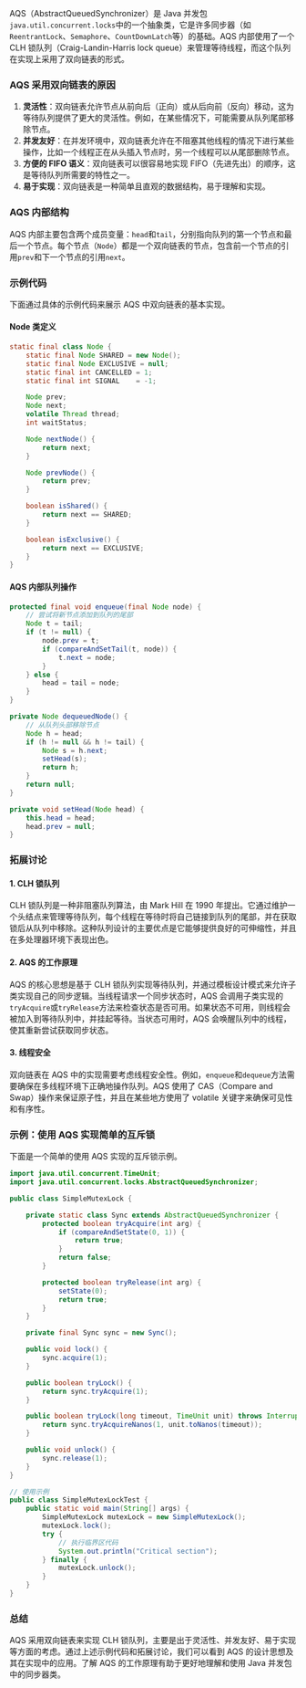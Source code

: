 AQS（AbstractQueuedSynchronizer）是 Java 并发包`java.util.concurrent.locks`中的一个抽象类，它是许多同步器（如`ReentrantLock`、`Semaphore`、`CountDownLatch`等）的基础。AQS 内部使用了一个 CLH 锁队列（Craig-Landin-Harris lock queue）来管理等待线程，而这个队列在实现上采用了双向链表的形式。

### AQS 采用双向链表的原因

1. **灵活性**：双向链表允许节点从前向后（正向）或从后向前（反向）移动，这为等待队列提供了更大的灵活性。例如，在某些情况下，可能需要从队列尾部移除节点。
2. **并发友好**：在并发环境中，双向链表允许在不阻塞其他线程的情况下进行某些操作，比如一个线程正在从头插入节点时，另一个线程可以从尾部删除节点。
3. **方便的 FIFO 语义**：双向链表可以很容易地实现 FIFO（先进先出）的顺序，这是等待队列所需要的特性之一。
4. **易于实现**：双向链表是一种简单且直观的数据结构，易于理解和实现。

### AQS 内部结构

AQS 内部主要包含两个成员变量：`head`和`tail`，分别指向队列的第一个节点和最后一个节点。每个节点（`Node`）都是一个双向链表的节点，包含前一个节点的引用`prev`和下一个节点的引用`next`。

### 示例代码

下面通过具体的示例代码来展示 AQS 中双向链表的基本实现。

#### Node 类定义

```java
static final class Node {
    static final Node SHARED = new Node();
    static final Node EXCLUSIVE = null;
    static final int CANCELLED = 1;
    static final int SIGNAL    = -1;

    Node prev;
    Node next;
    volatile Thread thread;
    int waitStatus;

    Node nextNode() {
        return next;
    }

    Node prevNode() {
        return prev;
    }

    boolean isShared() {
        return next == SHARED;
    }

    boolean isExclusive() {
        return next == EXCLUSIVE;
    }
}
```

#### AQS 内部队列操作

```java
protected final void enqueue(final Node node) {
    // 尝试将新节点添加到队列的尾部
    Node t = tail;
    if (t != null) {
        node.prev = t;
        if (compareAndSetTail(t, node)) {
            t.next = node;
        }
    } else {
        head = tail = node;
    }
}

private Node dequeuedNode() {
    // 从队列头部移除节点
    Node h = head;
    if (h != null && h != tail) {
        Node s = h.next;
        setHead(s);
        return h;
    }
    return null;
}

private void setHead(Node head) {
    this.head = head;
    head.prev = null;
}
```

### 拓展讨论

#### 1. CLH 锁队列

CLH 锁队列是一种非阻塞队列算法，由 Mark Hill 在 1990 年提出。它通过维护一个头结点来管理等待队列，每个线程在等待时将自己链接到队列的尾部，并在获取锁后从队列中移除。这种队列设计的主要优点是它能够提供良好的可伸缩性，并且在多处理器环境下表现出色。

#### 2. AQS 的工作原理

AQS 的核心思想是基于 CLH 锁队列实现等待队列，并通过模板设计模式来允许子类实现自己的同步逻辑。当线程请求一个同步状态时，AQS 会调用子类实现的`tryAcquire`或`tryRelease`方法来检查状态是否可用。如果状态不可用，则线程会被加入到等待队列中，并挂起等待。当状态可用时，AQS 会唤醒队列中的线程，使其重新尝试获取同步状态。

#### 3. 线程安全

双向链表在 AQS 中的实现需要考虑线程安全性。例如，`enqueue`和`dequeue`方法需要确保在多线程环境下正确地操作队列。AQS 使用了 CAS（Compare and Swap）操作来保证原子性，并且在某些地方使用了 volatile 关键字来确保可见性和有序性。

### 示例：使用 AQS 实现简单的互斥锁

下面是一个简单的使用 AQS 实现的互斥锁示例。

```java
import java.util.concurrent.TimeUnit;
import java.util.concurrent.locks.AbstractQueuedSynchronizer;

public class SimpleMutexLock {

    private static class Sync extends AbstractQueuedSynchronizer {
        protected boolean tryAcquire(int arg) {
            if (compareAndSetState(0, 1)) {
                return true;
            }
            return false;
        }

        protected boolean tryRelease(int arg) {
            setState(0);
            return true;
        }
    }

    private final Sync sync = new Sync();

    public void lock() {
        sync.acquire(1);
    }

    public boolean tryLock() {
        return sync.tryAcquire(1);
    }

    public boolean tryLock(long timeout, TimeUnit unit) throws InterruptedException {
        return sync.tryAcquireNanos(1, unit.toNanos(timeout));
    }

    public void unlock() {
        sync.release(1);
    }
}

// 使用示例
public class SimpleMutexLockTest {
    public static void main(String[] args) {
        SimpleMutexLock mutexLock = new SimpleMutexLock();
        mutexLock.lock();
        try {
            // 执行临界区代码
            System.out.println("Critical section");
        } finally {
            mutexLock.unlock();
        }
    }
}
```

### 总结

AQS 采用双向链表来实现 CLH 锁队列，主要是出于灵活性、并发友好、易于实现等方面的考虑。通过上述示例代码和拓展讨论，我们可以看到 AQS 的设计思想及其在实现中的应用。了解 AQS 的工作原理有助于更好地理解和使用 Java 并发包中的同步器类。
